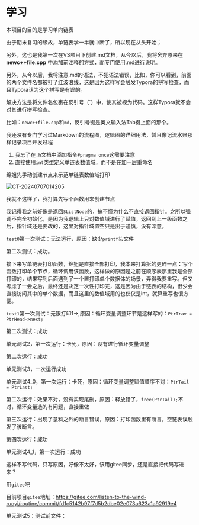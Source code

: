 # 学习

本项目的目的是学习单向链表

由于期末复习的缘故，单链表学一半就中断了，所以现在从头开始；

另外，这也是我第一次在VS项目下创建.md文档，从今以后，我将舍弃原来在**newc++file.cpp** 中添加前注释的方式，而专门使用.md进行说明。

另外，从今以后，我将注意.md的语法，不犯语法错误，比如，你可以看到，前面的两个文件名都被打了红波浪线，这是因为这样写会触发Typora的拼写检查，而且Typora认为这个拼写是有误的。

解决方法是将文件名包裹在反引号（`）中，使其被视为代码。这样Typora就不会对其进行拼写检查。

比如：`newc++file.cpp`和`md`，反引号键是英文输入法Tab键上面的那个。

我还没有专门学习过Markdown的流程图，逻辑图的详细用法，暂且像记流水账那样记录项目开发过程

1. 我忘了在`.h`文档中添加指令`#pragma once`这需要注意
2. 直接使用`int`类型定义单链表数值域，而不是在加一层重命名

绵姐先手动创建节点来示范单链表数值域打印

![CT-20240707014205](https://md-wind.oss-cn-nanjing.aliyuncs.com/md/202407070943200.png)

我就不这样了，我打算先写个函数用来创建节点

我记得我之前好像是返回`SListNode`的，搞不懂为什么不直接返回指针。之所以强调不完全初始化，是因为我逻辑上只对数值域进行了赋值，返回到上一级函数之后，指针域还是要改的，这里对指针域置空只是出于谨慎，没有深意。

`test0`第一次测试：无法运行，原因：缺少`printf`头文件

第二次测试：成功。



接下来写单链表打印函数，绵姐是直接全部打印，我本来打算拆的更碎一点：写个函数打印单个节点，循环调用该函数，这样做的原因是之前在顺序表那里我是全部打印的，结果写到后面遇到了一个置打印单个数据体的场景，弄得我要重写。但又考虑了一会之后，最终还是决定一次性打印完，这是因为由于链表的结构，很少会直接访问其中的单个数据，而且这里的数值域用的也仅仅是int，就算重写也很方便。

`test1`第一次测试：无限打印1->,原因：循环变量调整环节是这样写的：`PtrTrav = PtrHead->next;`

第二次测试：成功





单元测试2，第一次运行：卡死，原因：没有进行循环变量调整

第二次运行：成功



单元测试3，一次运行成功



单元测试4_0，第一次运行：卡死，原因：循环变量调整赋值顺序不对：`PtrTail = PtrLast;`

第二次运行：效果不对，没有实现尾删，原因：释放错了，`free(PtrTail);`不对，循环变量选的有问题，直接重做

第三次运行：出现了意料之外的断言错误，原因：打印函数里有断言，空链表误触发了该断言。

第四次运行：成功



单元测试4_1，第一次运行：成功

这样不写代码，只写原因，好像不太好，该用gitee同步，还是直接把代码写进来？

用`gitee`吧

目前项目`gitee`地址：https://gitee.com/listen-to-the-wind-ruoyi/routine/commit/fd1c5142b97f7d5b2dbe02e073a623a1a92919e4



单元测试5：测试前文件：

